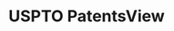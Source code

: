 ---
bigquery: https://console.cloud.google.com/bigquery?p=patents-public-data&d=patentsview&page=dataset
citation: Attribution should be given to PatentsView for use, distribution, or derivative
  works.
code: https://github.com/CSSIP-AIR/PatentsView-Code-Snippets/
contributors: USPTO
cost: None
description: 'PatentsView includes US patent data including raw data (summaries, applications,
  pregrant applications), disambugations of inventors and assignees, and inventor
  gender estimates.  Also foreign priority data, # of figures and sheets, and government
  interest statements.'
documentation: https://patentsview.org/query/builder-faqs
last_edit: Mon, 04 Apr 2022 19:02:57 GMT
location: https://patentsview.org/
maintained_by: USPTO
record_creation_timestamp: 12/2/2020 17:20:46
schema_fields: '[''status'', ''role'', ''variety'', ''country'', ''disamb_inventor_id_20170808'',
  ''disamb_inventor_id_20171003'', ''citation_id'', ''withdrawn'', ''_102_date'',
  ''term_extension'', ''rawlocation_id'', ''patent_id'', ''relkind'', ''subgroup'',
  ''disamb_assignee_id_20200630'', ''category_id'', ''lawyer_id'', ''disamb_inventor_id_20200929'',
  ''type'', ''series_code'', ''f371_date'', ''num_figures'', ''disamb_inventor_id_20170307'',
  ''location_id'', ''disamb_inventor_id_20180528'', ''publication_number'', ''classification_status'',
  ''ipc_version_indicator'', ''latitude'', ''symbol_position'', ''field_title'', ''city'',
  ''filename'', ''disamb_assignee_id_20181127'', ''disamb_assignee_id_20191231'',
  ''disamb_inventor_id_20181127'', ''latin_name'', ''abstract'', ''disclaimer_date'',
  ''length'', ''date'', ''name_last'', ''sequence'', ''county'', ''main_group'', ''num_sheets'',
  ''name'', ''doctype'', ''classification_value'', ''level_two'', ''disamb_assignee_id_20200929'',
  ''mainclass_id'', ''classification_data_source'', ''subgroup_id'', ''applicant_type'',
  ''name_first'', ''group_id'', ''rel_id'', ''title'', ''ipc_class'', ''organization'',
  ''category'', ''kind'', ''disamb_assignee_id_20190312'', ''state_fips'', ''application_id'',
  ''male'', ''disamb_assignee_id_20200331'', ''num_claims'', ''lapse_of_patent'',
  ''num'', ''state'', ''disamb_inventor_id_20200331'', ''uuid'', ''subcategory_id'',
  ''longitude'', ''text'', ''term_grant'', ''disamb_inventor_id_20190820'', ''f102_date'',
  ''disamb_inventor_id_20190312'', ''subsection_id'', ''lname'', ''designation'',
  ''doc_type'', ''male_flag'', ''classification_level'', ''subclass'', ''assignee_id'',
  ''fname'', ''exemplary'', ''disamb_inventor_id_20200630'', ''action_date'', ''field_id'',
  ''organization_id'', ''contract_award_number'', ''disamb_inventor_id_20201229'',
  ''disamb_assignee_id_20191008'', ''deceased'', ''term_disclaimer'', ''disamb_inventor_id_20171226'',
  ''sector_title'', ''section_id'', ''reldocno'', ''rawassignee_id'', ''disamb_assignee_id_20190820'',
  ''country_transformed'', ''latlong'', ''inventor_id'', ''disamb_inventor_id_20191231'',
  ''rawinventor_id'', ''id'', ''gi_statement'', ''group'', ''level_one'', ''subclass_id'',
  ''disamb_inventor_id_20191008'', ''attribution_status'', ''section'', ''number'',
  ''dependent'', ''level_three'', ''rule_47'', ''county_fips'', ''_371_date'']'
shortname: patentsview
tags:
- disambiguation
- United States
- gender
terms_of_use: Creative Commons Attribution 4.0 International License.
timeframe: 1963-1999
title: USPTO PatentsView
uuid: cf1780b1-e265-4e49-8d1d-83b9cfe0fd9a
---